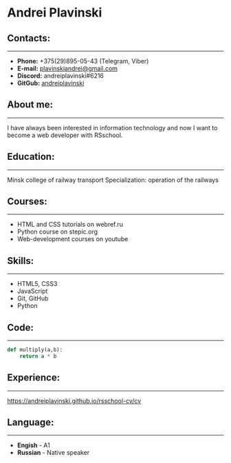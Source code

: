 # Andrei Plavinski

## Contacts:
---
+ **Phone:** +375(29)895-05-43 (Telegram, Viber)
+ **E-mail:** plavinskiandrei@gmail.com
+ **Discord:** andreiplavinski#6216
+ **GitGub:** [andreiplavinski](https://github.com/andreiplavinski)

## About me:
---
I have always been interested in information technology and now I want to become a web developer with RSschool.

## Education:
---
Minsk college of railway transport 
Specialization: operation of the railways

## Courses:
---
+ HTML and CSS tutorials on webref.ru
+ Python course on stepic.org
+ Web-development courses on youtube

## Skills:
---
+ HTML5, CSS3
+ JavaScript
+ Git, GitHub
+ Python

## Code:
---
``` python
def multiply(a,b):
    return a * b
```

## Experience:
---
https://andreiplavinski.github.io/rsschool-cv/cv

## Language:
---
+ **Engish** - A1
+ **Russian** - Native speaker

